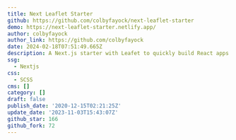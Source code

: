 ```yaml
---
title: Next Leaflet Starter
github: https://github.com/colbyfayock/next-leaflet-starter
demo: https://next-leaflet-starter.netlify.app/
author: colbyfayock
author_link: https://github.com/colbyfayock
date: 2024-02-18T07:51:49.665Z
description: A Next.js starter with Leafet to quickly build React apps with a map!
ssg:
  - Nextjs
css:
  - SCSS
cms: []
category: []
draft: false
publish_date: '2020-12-15T02:21:25Z'
update_date: '2023-11-03T15:43:07Z'
github_star: 166
github_fork: 72
---
```

